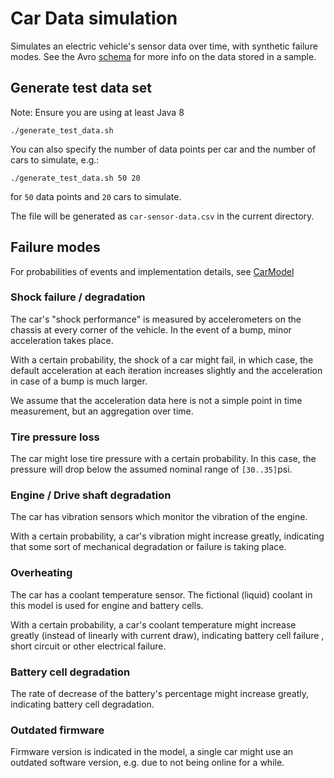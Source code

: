 # Car Data simulation

Simulates an electric vehicle's sensor data over time, with synthetic failure modes.
See the Avro [schema](src/main/resources/cardata-v1.avsc) for more info on the data stored in a sample.

## Generate test data set

Note: Ensure you are using at least Java 8

`./generate_test_data.sh`

You can also specify the number of data points per car and the number of cars to simulate, e.g.:

`./generate_test_data.sh 50 20`

for `50` data points and `20` cars to simulate.

The file will be generated as `car-sensor-data.csv` in the current directory.

## Failure modes

For probabilities of events and implementation details, see [CarModel](src/main/java/com/hivemq/CarModel.java)

### Shock failure / degradation

The car's "shock performance" is measured by accelerometers on the chassis at every corner of the vehicle.
In the event of a bump, minor acceleration takes place.

With a certain probability, the shock of a car might fail, in which case, the default acceleration at each iteration increases slightly and the acceleration in case of a bump is much larger.

We assume that the acceleration data here is not a simple point in time measurement, but an aggregation over time.

### Tire pressure loss

The car might lose tire pressure with a certain probability. In this case, the pressure will drop below the assumed nominal range of `[30..35]`psi.

### Engine / Drive shaft degradation

The car has vibration sensors which monitor the vibration of the engine.

With a certain probability, a car's vibration might increase greatly, indicating that some sort of mechanical degradation or failure is taking place. 

### Overheating

The car has a coolant temperature sensor. The fictional (liquid) coolant in this model is used for engine and battery cells.

With a certain probability, a car's coolant temperature might increase greatly (instead of linearly with current draw), indicating battery cell failure , short circuit or other electrical failure.

### Battery cell degradation

The rate of decrease of the battery's percentage might increase greatly, indicating battery cell degradation.

### Outdated firmware

Firmware version is indicated in the model, a single car might use an outdated software version, e.g. due to not being online for a while.